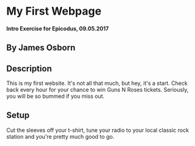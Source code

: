 # **My First Webpage**

#### Intro Exercise for Epicodus, 09.05.2017

## By James Osborn

## Description

This is my first website. It's not all that much, but hey, it's a start. Check back every hour for your chance to win Guns N Roses tickets. Seriously, you will be so bummed if you miss out.

## Setup

Cut the sleeves off your t-shirt, tune your radio to your local classic rock station and you're pretty much good to go.
